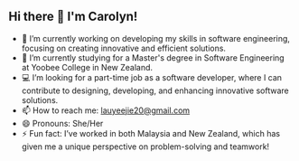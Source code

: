 ## Hi there 👋 I'm Carolyn! 

- 🔭 I’m currently working on developing my skills in software engineering, focusing on creating innovative and efficient solutions.
- 🌱 I’m currently studying for a Master's degree in Software Engineering at Yoobee College in New Zealand.<br/>
- 💻 I’m looking for a part-time job as a software developer, where I can contribute to designing, developing, and enhancing innovative software solutions.
- 📫 How to reach me: lauyeejie20@gmail.com
- 😄 Pronouns: She/Her
- ⚡ Fun fact: I’ve worked in both Malaysia and New Zealand, which has given me a unique perspective on problem-solving and teamwork!

